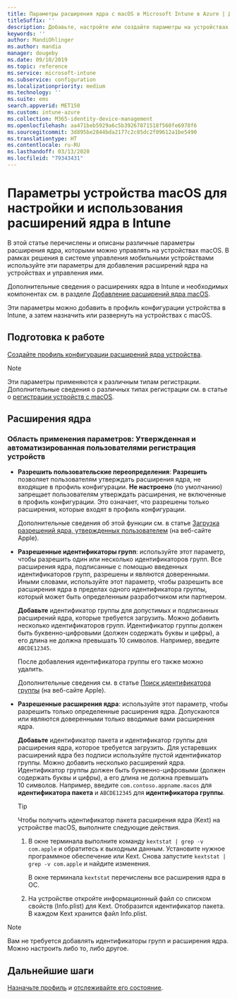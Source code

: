 ```yaml
---
title: Параметры расширения ядра с macOS в Microsoft Intune в Azure | Документация Майкрософт
titleSuffix: ''
description: Добавьте, настройте или создайте параметры на устройствах macOS для использования расширений ядра. Кроме того, разрешите пользователям переопределять утвержденные расширения, разрешите всем расширениям из идентификатора команды или разрешите определенные расширения или приложения в Microsoft Intune.
keywords: ''
author: MandiOhlinger
ms.author: mandia
manager: dougeby
ms.date: 09/10/2019
ms.topic: reference
ms.service: microsoft-intune
ms.subservice: configuration
ms.localizationpriority: medium
ms.technology: ''
ms.suite: ems
search.appverid: MET150
ms.custom: intune-azure
ms.collection: M365-identity-device-management
ms.openlocfilehash: aa471beb5929a6c5b39267871518f560fe6978f6
ms.sourcegitcommit: 3d895be2844bda2177c2c85dc2f09612a1be5490
ms.translationtype: HT
ms.contentlocale: ru-RU
ms.lasthandoff: 03/13/2020
ms.locfileid: "79343431"
---
```

# <a name="macos-device-settings-to-configure-and-use-kernel-extensions-in-intune"></a>Параметры устройства macOS для настройки и использования расширений ядра в Intune



В этой статье перечислены и описаны различные параметры расширения ядра, которыми можно управлять на устройствах macOS. В рамках решения в системе управления мобильными устройствами используйте эти параметры для добавления расширений ядра на устройствах и управления ими.

Дополнительные сведения о расширениях ядра в Intune и необходимых компонентах см. в разделе [Добавление расширений ядра macOS](kernel-extensions-overview-macos.md).

Эти параметры можно добавить в профиль конфигурации устройства в Intune, а затем назначить или развернуть на устройствах c macOS.

## <a name="before-you-begin"></a>Подготовка к работе

[Создайте профиль конфигурации расширений ядра устройства](kernel-extensions-overview-macos.md).

> [!NOTE]
> Эти параметры применяются к различным типам регистрации. Дополнительные сведения о различных типах регистрации см. в статье о [регистрации устройств с macOS](../enrollment/macos-enroll.md).

## <a name="kernel-extensions"></a>Расширения ядра

### <a name="settings-apply-to-user-approved-automated-device-enrollment"></a>Область применения параметров: Утвержденная и автоматизированная пользователями регистрация устройств

- **Разрешить пользовательские переопределения**: **Разрешить** позволяет пользователям утверждать расширения ядра, не входящие в профиль конфигурации. **Не настроено** (по умолчанию) запрещает пользователям утверждать расширения, не включенные в профиль конфигурации. Это означает, что разрешены только расширения, которые входят в профиль конфигурации.

  Дополнительные сведения об этой функции см. в статье [Загрузка разрешений ядра, утвержденных пользователем](https://developer.apple.com/library/archive/technotes/tn2459/_index.html) (на веб-сайте Apple).

- **Разрешенные идентификаторы групп**: используйте этот параметр, чтобы разрешить один или несколько идентификаторов групп. Все расширения ядра, подписанные с помощью введенных идентификаторов групп, разрешены и являются доверенными. Иными словами, используйте этот параметр, чтобы разрешить все расширения ядра в пределах одного идентификатора группы, который может быть определенным разработчиком или партнером.

  **Добавьте** идентификатор группы для допустимых и подписанных расширений ядра, которые требуется загрузить. Можно добавить несколько идентификаторов групп. Идентификатор группы должен быть буквенно-цифровыми (должен содержать буквы и цифры), а его длина не должна превышать 10 символов. Например, введите `ABCDE12345`.

  После добавления идентификатора группы его также можно удалить.

  Дополнительные сведения см. в статье [Поиск идентификатора группы](https://help.apple.com/developer-account/#/dev55c3c710c) (на веб-сайте Apple).

- **Разрешенные расширения ядра**: используйте этот параметр, чтобы разрешить только определенные расширения ядра. Допускаются или являются доверенными только вводимые вами расширения ядра.

  **Добавьте** идентификатор пакета и идентификатор группы для расширения ядра, которое требуется загрузить. Для устаревших расширений ядра без подписи используйте пустой идентификатор группы. Можно добавить несколько расширений ядра. Идентификатор группы должен быть буквенно-цифровыми (должен содержать буквы и цифры), а его длина не должна превышать 10 символов. Например, введите `com.contoso.appname.macos` для **идентификатора пакета** и `ABCDE12345` для **идентификатора группы**.

  > [!TIP]
  > Чтобы получить идентификатор пакета расширения ядра (Kext) на устройстве macOS, выполните следующие действия.
  >
  > 1. В окне терминала выполните команду `kextstat | grep -v com.apple` и обратитесь к выходным данным. Установите нужное программное обеспечение или Kext. Снова запустите `kextstat | grep -v com.apple` и найдите изменения.
  >
  >    В окне терминала `kextstat` перечислены все расширения ядра в ОС. 
  >
  > 2. На устройстве откройте информационный файл со списком свойств (Info.plist) для Kext. Отобразится идентификатор пакета. В каждом Kext хранится файл Info.plist.

> [!NOTE]
> Вам не требуется добавлять идентификаторы групп и расширения ядра. Можно настроить либо то, либо другое.

## <a name="next-steps"></a>Дальнейшие шаги

[Назначьте профиль](device-profile-assign.md) и [отслеживайте его состояние](device-profile-monitor.md).
